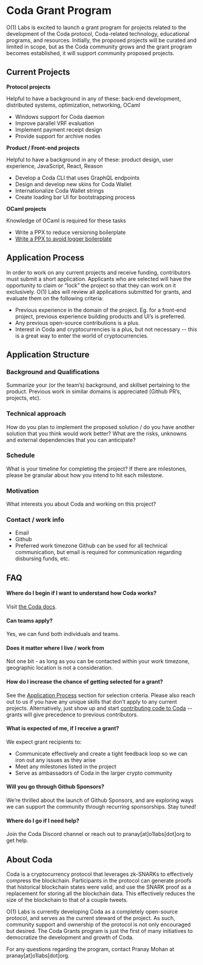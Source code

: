 # Coda Grant Program

O(1) Labs is excited to launch a grant program for projects related to the development of the Coda protocol, Coda-related technology, educational programs, and resources. Initially, the proposed projects will be curated and limited in scope, but as the Coda community grows and the grant program becomes established, it will support community proposed projects.

## Current Projects

**Protocol projects**

Helpful to have a background in any of these: back-end development, distributed systems, optimization, networking, OCaml

- Windows support for Coda daemon
- Improve parallel VRF evaluation
- Implement payment receipt design
- Provide support for archive nodes

**Product / Front-end projects**

Helpful to have a background in any of these: product design, user experience, JavaScript, React, Reason

- Develop a Coda CLI that uses GraphQL endpoints
- Design and develop new skins for Coda Wallet
- Internationalize Coda Wallet strings
- Create loading bar UI for bootstrapping process

**OCaml projects**

Knowledge of OCaml is required for these tasks

- Write a PPX to reduce versioning boilerplate
- [Write a PPX to avoid logger boilerplate](https://github.com/CodaProtocol/coda-grants/blob/master/projects/logging-ppx.md)

## Application Process

In order to work on any current projects and receive funding, contributors must submit a short application. Applicants who are selected will have the opportunity to claim or “lock” the project so that they can work on it exclusively.
O(1) Labs will review all applications submitted for grants, and evaluate them on the following criteria:
- Previous experience in the domain of the project. Eg. for a front-end project, previous experience building products and UI’s is preferred.
- Any previous open-source contributions is a plus.
- Interest in Coda and cryptocurrencies is a plus, but not necessary -- this is a great way to enter the world of cryptocurrencies.

## Application Structure

### Background and Qualifications
Summarize your (or the team’s) background, and skillset pertaining to the product. Previous work in similar domains is appreciated (Github PR’s, projects, etc).

### Technical approach
How do you plan to implement the proposed solution / do you have another solution that you think would work better? What are the risks, unknowns and external dependencies that you can anticipate?

### Schedule
What is your timeline for completing the project? If there are milestones, please be granular about how you intend to hit each milestone.

### Motivation
What interests you about Coda and working on this project?

### Contact / work info
- Email
- Github
- Preferred work timezone
Github can be used for all technical communication, but email is required for communication regarding disbursing funds, etc.

## FAQ

#### Where do I begin if I want to understand how Coda works?
Visit [the Coda docs](https://codaprotocol.com/docs).
#### Can teams apply?
Yes, we can fund both individuals and teams.
#### Does it matter where I live / work from
Not one bit - as long as you can be contacted within your work timezone, geographic location is not a consideration.
#### How do I increase the chance of getting selected for a grant?
See the [Application Process](#application-process) section for selection criteria. Please also reach out to us if you have any unique skills that don’t apply to any current projects.
Alternatively, just show up and start [contributing code to Coda](https://github.com/CodaProtocol/coda) -- grants will give precedence to previous contributors.
#### What is expected of me, if I receive a grant?
We expect grant recipients to:

- Communicate effectively and create a tight feedback loop so we can iron out any issues as they arise
- Meet any milestones listed in the project
- Serve as ambassadors of Coda in the larger crypto community
#### Will you go through Github Sponsors?
We’re thrilled about the launch of Github Sponsors, and are exploring ways we can support the community through recurring sponsorships. Stay tuned!
#### Where do I go if I need help?
Join the Coda Discord channel or reach out to pranay[at]o1labs[dot]org to get help.

## About Coda

Coda is a cryptocurrency protocol that leverages zk-SNARKs to effectively compress the blockchain. Participants in the protocol can generate proofs that historical blockchain states were valid, and use the SNARK proof as a replacement for storing all the blockchain data. This effectively reduces the size of the blockchain to that of a couple tweets.

O(1) Labs is currently developing Coda as a completely open-source protocol, and serves as the current steward of the project. As such, community support and ownership of the protocol is not only encouraged but desired. The Coda Grants program is just the first of many initiatives to democratize the development and growth of Coda.

For any questions regarding the program, contact Pranay Mohan at pranay[at]o1labs[dot]org.